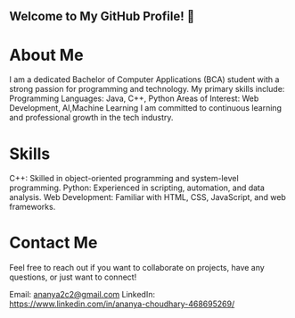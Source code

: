 ## Welcome to My GitHub Profile! 👋
# About Me
I am a dedicated Bachelor of Computer Applications (BCA) student with a strong passion for programming and technology. My primary skills include:
Programming Languages: Java, C++, Python
Areas of Interest: Web Development, AI,Machine Learning
I am committed to continuous learning and professional growth in the tech industry.

# Skills
C++: Skilled in object-oriented programming and system-level programming.
Python: Experienced in scripting, automation, and data analysis.
Web Development: Familiar with HTML, CSS, JavaScript, and web frameworks.

# Contact Me
Feel free to reach out if you want to collaborate on projects, have any questions, or just want to connect!

Email: ananya2c2@gmail.com
LinkedIn: https://www.linkedin.com/in/ananya-choudhary-468695269/

